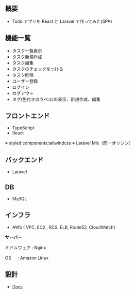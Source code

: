 ## 概要

-   Todo アプリを React と Laravel で作ってみた(SPA)

## 機能一覧

-   タスク一覧表示
-   タスク新規作成
-   タスク編集
-   タスクのチェックをつける
-   タスク削除
-   ユーザー登録
-   ログイン
-   ログアウト
-   タグ(色付きのラベル)の表示、新規作成、編集

## フロントエンド

-   TypeScript
-   React

※ styled components,tailwindcss
※ Laravel Mix（同一オリジン）

## バックエンド

-   Laravel

## DB

-   MySQL

## インフラ

-   AWS ( VPC, EC2 , RDS, ELB, Route53, CloudWatch)

**サーバー**

ミドルウェア : Nginx

OS 　 : Amazon Linux

## 設計

-   [Docs](https://github.com/ryosuke1256/Todo-react-laravel/tree/develop/docs)
